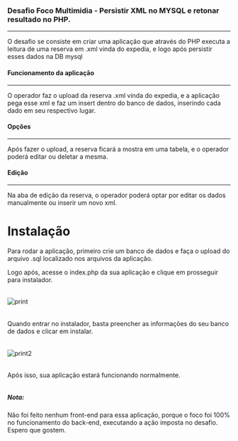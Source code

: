 ### Desafio Foco Multimidia - Persistir XML no MYSQL e retonar resultado no PHP.

------------


O desafio se consiste em criar uma aplicação que através do PHP executa a leitura de uma reserva em .xml vinda do expedia, e logo após persistir esses dados na DB mysql
#### Funcionamento da aplicação

------------


O operador faz o upload da reserva .xml vinda do expedia, e a aplicação pega esse xml e faz um insert dentro do banco de dados, inserindo cada dado em seu respectivo lugar.

####  Opções

------------


Após fazer o upload, a reserva ficará a mostra em uma tabela, e o operador poderá editar ou deletar a mesma.

#### Edição

------------


Na aba de edição da reserva, o operador poderá optar por editar os dados manualmente ou inserir um novo xml.


# Instalação

Para rodar a aplicação, primeiro crie um banco de dados e faça o upload do arquivo .sql localizado nos arquivos da aplicação.

Logo após, acesse o index.php da sua aplicação e clique em prosseguir para instalador.
###### 
![print](https://image.prntscr.com/image/BCN3QG2qRUOewFd2g7-bSA.png "print")
###### 
Quando entrar no instalador, basta preencher as informações do seu banco de dados e clicar em instalar.
###### 
![print2](https://image.prntscr.com/image/4aQHAKb-TIGXX88PjCZFmQ.png "print")
###### 
Após isso, sua aplicação estará funcionando normalmente.
###### 

##### Nota:
Não foi feito nenhum front-end para essa aplicação, porque o foco foi 100% no funcionamento do back-end, executando a ação imposta no desafio. Espero que gostem.